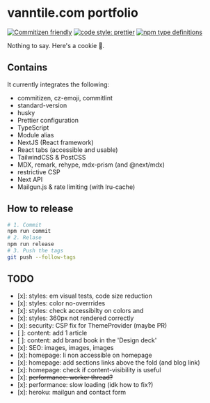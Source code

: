 # vanntile.com portfolio


[![Commitizen friendly](https://img.shields.io/badge/commitizen-friendly-brightgreen.svg)](http://commitizen.github.io/cz-cli/)
[![code style: prettier](https://img.shields.io/badge/code_style-prettier-ff69b4.svg)](https://github.com/prettier/prettier)
[![npm type definitions](https://img.shields.io/npm/types/typescript)](https://github.com/Microsoft/TypeScript)

Nothing to say. Here's a cookie 🍪.

## Contains

It currently integrates the following:

- commitizen, cz-emoji, commitlint
- standard-version
- husky
- Prettier configuration
- TypeScript
- Module alias
- NextJS (React framework)
- React tabs (accessible and usable)
- TailwindCSS & PostCSS
- MDX, remark, rehype, mdx-prism (and @next/mdx)
- restrictive CSP
- Next API
- Mailgun.js & rate limiting (with lru-cache)

## How to release

```sh
# 1. Commit
npm run commit
# 2. Relase
npm run release
# 3. Push the tags
git push --follow-tags
```

## TODO

- [x]: styles: em visual tests, code size reduction
- [x]: styles: color no-overrrides
- [x]: styles: check accessibilty on colors and
- [x]: styles: 360px not rendered correctly
- [x]: security: CSP fix for ThemeProvider (maybe PR)
- [ ]: content: add 1 article
- [ ]: content: add brand book in the 'Design deck'
- [x]: SEO: images, images, images
- [x]: homepage: li non accessible on homepage
- [x]: homepage: add sections links above the fold (and blog link)
- [x]: homepage: check if content-visibility is useful
- [x]: ~~performance: worker thread?~~
- [x]: performance: slow loading (idk how to fix?)
- [x]: heroku: mailgun and contact form
